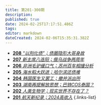 ```yaml
---
title: 第201-300期
description: 
published: true
date: 2024-02-25T17:17:51.486Z
tags: 
editor: markdown
dateCreated: 2024-02-06T15:35:31.382Z
---
```


<!--# 291 - 300
- [**300** **](./201-300/300.md)
- [**299** **](./201-300/299.md)
- [**298** **](./201-300/298.md)
- [**297** **](./201-300/297.md)
- [**296** **](./201-300/296.md)
- [**295** **](./201-300/295.md)
- [**294** **](./201-300/294.md)
- [**293** **](./201-300/293.md)
- [**292** **](./201-300/292.md)
- [**291** **](./201-300/291.md)
{.links-list}

# 281 - 290
- [**290** **](./201-300/290.md)
- [**289** **](./201-300/289.md)
- [**288** **](./201-300/288.md)
- [**287** **](./201-300/287.md)
- [**286** **](./201-300/286.md)
- [**285** **](./201-300/285.md)
- [**284** **](./201-300/284.md)
- [**283** **](./201-300/283.md)
- [**282** **](./201-300/282.md)
- [**281** **](./201-300/281.md)
{.links-list}

# 271 - 280
- [**280** **](./201-300/280.md)
- [**279** **](./201-300/279.md)
- [**278** **](./201-300/278.md)
- [**277** **](./201-300/277.md)
- [**276** **](./201-300/276.md)
- [**275** **](./201-300/275.md)
- [**274** **](./201-300/274.md)
- [**273** **](./201-300/273.md)
- [**272** **](./201-300/272.md)
- [**271** **](./201-300/271.md)
{.links-list}

# 261 - 270
- [**270** **](./201-300/270.md)
- [**269** **](./201-300/269.md)
- [**268** **](./201-300/268.md)
- [**267** **](./201-300/267.md)
- [**266** **](./201-300/266.md)
- [**265** **](./201-300/265.md)
- [**264** **](./201-300/264.md)
- [**263** **](./201-300/263.md)
- [**262** **](./201-300/262.md)
- [**261** **](./201-300/261.md)
{.links-list}


# 251 - 260
- [**260** **](./201-300/260.md)
- [**259** **](./201-300/259.md)
- [**258** **](./201-300/258.md)
- [**257** **](./201-300/257.md)
- [**256** **](./201-300/256.md)
- [**255** **](./201-300/255.md)
- [**254** **](./201-300/254.md)
- [**253** **](./201-300/253.md)
- [**252** **](./201-300/252.md)
- [**251** **](./201-300/251.md)
{.links-list}

# 241 - 250
- [**250** **](./201-300/250.md)
- [**249** **](./201-300/249.md)
- [**248** **](./201-300/248.md)
- [**247** **](./201-300/247.md)
- [**246** **](./201-300/246.md)
- [**245** **](./201-300/245.md)
- [**244** **](./201-300/244.md)
- [**243** **](./201-300/243.md)
- [**242** **](./201-300/242.md)
- [**241** **](./201-300/241.md)
{.links-list}

# 231 - 240
- [**240** **](./201-300/240.md)
- [**239** **](./201-300/239.md)
- [**238** **](./201-300/238.md)
- [**237** **](./201-300/237.md)
- [**236** **](./201-300/236.md)
- [**235** **](./201-300/235.md)
- [**234** **](./201-300/234.md)
- [**233** **](./201-300/233.md)
- [**232** **](./201-300/232.md)
- [**231** **](./201-300/231.md)
{.links-list}

# 221 - 230
- [**230** **](./201-300/230.md)
- [**229** **](./201-300/229.md)
- [**228** **](./201-300/228.md)
- [**227** **](./201-300/227.md)
- [**226** **](./201-300/226.md)
- [**225** **](./201-300/225.md)
- [**224** **](./201-300/224.md)
- [**223** **](./201-300/223.md)
- [**222** **](./201-300/222.md)
- [**221** **](./201-300/221.md)
{.links-list}

# 211 - 220
- [**220** **](./201-300/220.md)
- [**219** **](./201-300/219.md)
- [**218** **](./201-300/218.md)
- [**217** **](./201-300/217.md)
- [**216** **](./201-300/216.md)
- [**215** **](./201-300/215.md)
- [**214** **](./201-300/214.md)
- [**213** **](./201-300/213.md)
- [**212** **](./201-300/212.md)
- [**211** **](./201-300/211.md)
{.links-list}

# 201 - 210
- [**210** **](./201-300/210.md)
- [**209** **](./201-300/209.md)-->
- [**208** *“以刑化债”；债圈隐形大哥身故*](./201-300/208.md)
- [**207** *新主席八连阳；俄乌战争两周年*](./201-300/207.md)
- [**206** *非洲毛驴缓口气；苏州百车相撞分析*](./201-300/206.md)
- [**205** *海水稻大跃进；哈尔滨还债难*](./201-300/205.md)
- [**204** *韩国医生又罢工；撤并派出所*](./201-300/204.md)
- [**203** *湖南再提解放思想；巴铁COS泰国？*](./201-300/203.md)
- [**202** *人类生物学；现实世界不存在了？*](./201-300/202.md)
- [**201** *航天新纪录；2024高收入*](./201-300/201.md)
{.links-list}
